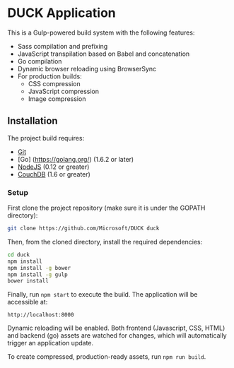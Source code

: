# DUCK Application

This is a Gulp-powered build system with the following features:

- Sass compilation and prefixing
- JavaScript transpilation based on Babel and concatenation
- Go compilation
- Dynamic browser reloading using BrowserSync
- For production builds:
  - CSS compression
  - JavaScript compression
  - Image compression

## Installation

The project build requires:

- [Git](https://git-scm.com/)
- [Go] (https://golang.org/)  (1.6.2 or later)
- [NodeJS](https://nodejs.org/en/) (0.12 or greater)
- [CouchDB](http://couchdb.apache.org/) (1.6 or greater)

### Setup

First clone the project repository (make sure it is under the GOPATH directory):

```bash
git clone https://github.com/Microsoft/DUCK duck
```

Then, from the cloned directory, install the required dependencies:

```bash
cd duck
npm install
npm install -g bower
npm install -g gulp
bower install
```

Finally, run `npm start` to execute the build. The application will be accessible at:

```
http://localhost:8000
```
Dynamic reloading will be enabled. Both frontend (Javascript, CSS, HTML) and backend (go) assets are watched for changes, which will automatically trigger an
application update.  

To create compressed, production-ready assets, run `npm run build`.
